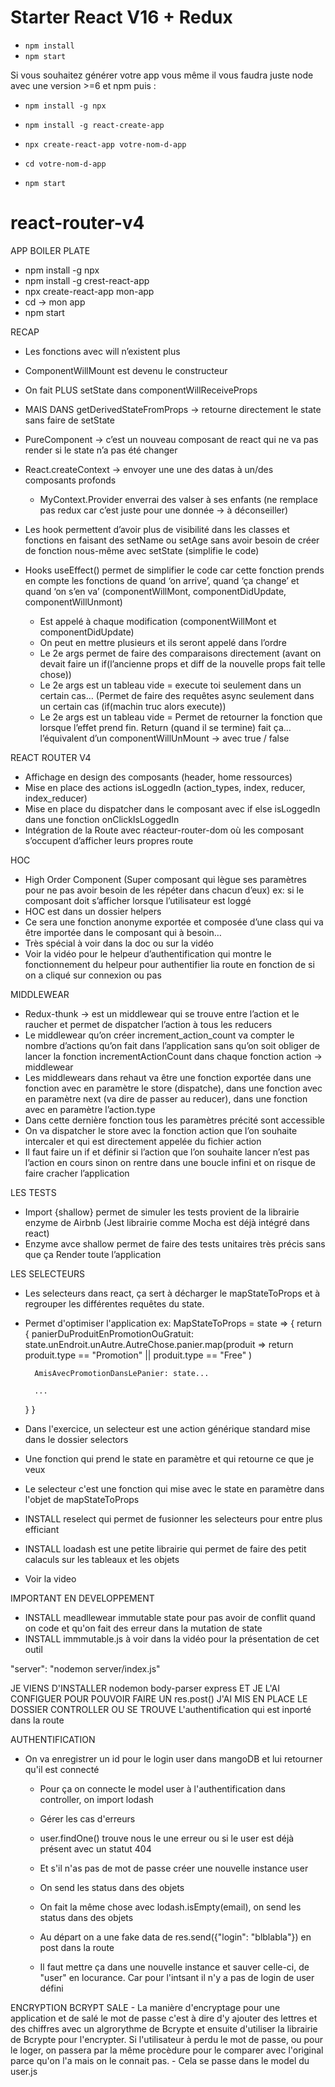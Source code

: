 # Starter React V16 + Redux

+ ```npm install```
+ ```npm start```

Si vous souhaitez générer votre app vous même il vous faudra juste node avec une version >=6 et npm puis :
+ ```npm install -g npx```
+ ```npm install -g react-create-app```
+ ```npx create-react-app votre-nom-d-app```

+ ```cd votre-nom-d-app ```
+ ```npm start```
# react-router-v4

APP BOILER PLATE

- npm install -g npx
- npm install -g crest-react-app
- npx create-react-app mon-app
- cd -> mon app 
- npm start


RECAP

- Les fonctions avec will n’existent plus
- ComponentWillMount est devenu le constructeur
- On fait PLUS setState dans componentWillReceiveProps 
- MAIS DANS getDerivedStateFromProps -> retourne directement le state sans faire de setState
- PureComponent -> c’est un nouveau composant de react qui ne va pas render si le state n’a pas été changer
- React.createContext -> envoyer une une des datas à un/des composants profonds
    - MyContext.Provider enverrai des valser à ses enfants (ne remplace pas redux car c’est juste pour une donnée -> à déconseiller)

- Les hook permettent d’avoir plus de visibilité dans les classes et fonctions en faisant des setName ou setAge sans avoir besoin de créer de fonction nous-même avec setState (simplifie le code)

- Hooks useEffect() permet de simplifier le code car cette fonction prends en compte les fonctions de quand ‘on arrive’, quand ‘ça change’ et quand ‘on s’en va’ (componentWillMont, componentDidUpdate, componentWillUnmont)
    - Est appelé à chaque modification (componentWillMont et componentDidUpdate)
    -  On peut en mettre plusieurs et ils seront appelé dans l’ordre
    - Le 2e args permet de faire des comparaisons directement (avant on devait faire un if(l’ancienne props et diff de la nouvelle props fait telle chose))
    - Le 2e args est un tableau vide =  execute toi seulement dans un certain cas… (Permet de faire des requêtes async seulement dans un certain cas (if(machin truc alors execute))
    - Le 2e args est un tableau vide = Permet de retourner la fonction que lorsque l’effet prend fin. Return (quand il se termine) fait ça… l’équivalent d’un componentWillUnMount -> avec true / false

REACT ROUTER V4
- Affichage en design des composants (header, home ressources)
- Mise en place des actions isLoggedIn (action_types, index, reducer, index_reducer)
- Mise en place du dispatcher dans le composant avec if else isLoggedIn dans une fonction onClickIsLoggedIn
- Intégration de la Route avec réacteur-router-dom où les composant s’occupent d’afficher leurs propres route

HOC
- High Order Component (Super composant qui lègue ses paramètres pour ne pas avoir besoin de les répéter dans chacun d’eux) ex: si le composant doit s’afficher lorsque l’utilisateur est loggé
- HOC est dans un dossier helpers 
- Ce sera une fonction anonyme exportée et composée d’une class qui va être importée dans le composant qui à besoin…
- Très spécial à voir dans la doc ou sur la vidéo
- Voir la vidéo pour le helpeur d’authentification qui montre le fonctionnement du helpeur pour authentifier lia route en fonction de si on a cliqué sur connexion ou pas

MIDDLEWEAR
- Redux-thunk -> est un middlewear qui se trouve entre l’action et le raucher et permet de dispatcher l’action à tous les reducers
- Le middlewear qu’on créer increment_action_count va compter le nombre d’actions qu’on fait dans l’application sans qu’on soit obliger de lancer la fonction incrementActionCount dans chaque fonction action -> middlewear
- Les middlewears dans rehaut va être une fonction exportée dans une fonction avec en paramètre le store (dispatche), dans une fonction avec en paramètre next (va dire de passer au reducer), dans une fonction avec en paramètre l’action.type
- Dans cette dernière fonction tous les paramètres précité sont accessible
- On va dispatcher le store avec la fonction action que l’on souhaite intercaler et qui est directement appelée du fichier action
- Il faut faire un if et définir si l’action que l’on souhaite lancer n’est pas l’action en cours sinon on rentre dans une boucle infini et on risque de faire cracher l’application 

LES TESTS
- Import {shallow} permet de simuler les tests provient de la librairie enzyme de Airbnb (Jest librairie comme Mocha est déjà intégré dans react)
- Enzyme avce shallow permet de faire des tests unitaires très précis sans que ça Render toute l’application

LES SELECTEURS
- Les selecteurs dans react, ça sert à décharger le mapStateToProps et à regrouper les différentes requêtes du state.
- Permet d'optimiser l'application
ex: MapStateToProps = state => {
    return {
        panierDuProduitEnPromotionOuGratuit: state.unEndroit.unAutre.AutreChose.panier.map(produit => return produit.type == "Promotion" || produit.type == "Free" )

        AmisAvecPromotionDansLePanier: state...

        ...

    }
}
- Dans l'exercice, un selecteur est une action générique standard mise dans le dossier selectors
- Une fonction qui prend le state en paramètre et qui retourne ce que je veux
- Le selecteur c'est une fonction qui mise avec le state en paramètre dans l'objet de mapStateToProps
- INSTALL reselect qui permet de fusionner les selecteurs pour entre plus efficiant
- INSTALL loadash est une petite librairie qui permet de faire des petit calaculs sur les tableaux et les objets
- Voir la video

IMPORTANT EN DEVELOPPEMENT
- INSTALL meadllewear immutable state pour pas avoir de conflit quand on code et qu'on fait des erreur dans la mutation de state
- INSTALL immmutable.js à voir dans la vidéo pour la présentation de cet outil



"server": "nodemon server/index.js"

JE VIENS D'INSTALLER nodemon body-parser express ET JE L'AI CONFIGUER POUR POUVOIR FAIRE UN res.post()
J'AI MIS EN PLACE LE DOSSIER CONTROLLER OU SE TROUVE L'authentification qui est inporté dans la route

AUTHENTIFICATION
- On va enregistrer un id pour le login user dans mangoDB et lui retourner qu'il est connecté
    - Pour ça on connecte le model user à l'authentification dans controller, on import lodash
    - Gérer les cas d'erreurs
    - user.findOne() trouve nous le une erreur ou si le user est déjà présent avec un statut 404
    - Et s'il n'as pas de mot de passe créer une nouvelle instance user 
    - On send les status dans des objets
    - On fait la même chose avec lodash.isEmpty(email), on send les status dans des objets

    - Au départ on a une fake data de res.send({"login": "blblabla"}) en post dans la route
    - Il faut mettre ça dans une nouvelle instance et sauver celle-ci, de "user" en locurance. Car pour l'intsant il n'y a pas de login de user défini
    
ENCRYPTION BCRYPT SALE
    - La manière d'encryptage pour une application et de salé le mot de passe c'est à dire d'y ajouter des lettres et des chiffres avec un algrorythme de Bcrypte et ensuite d'utiliser la librairie de Bcrypte pour l'encrypter. Si l'utilisateur à perdu le mot de passe, ou pour le loger, on passera par la même procèdure pour le comparer avec l'original parce qu'on l'a mais on le connait pas.
    - Cela se passe dans le model du user.js




